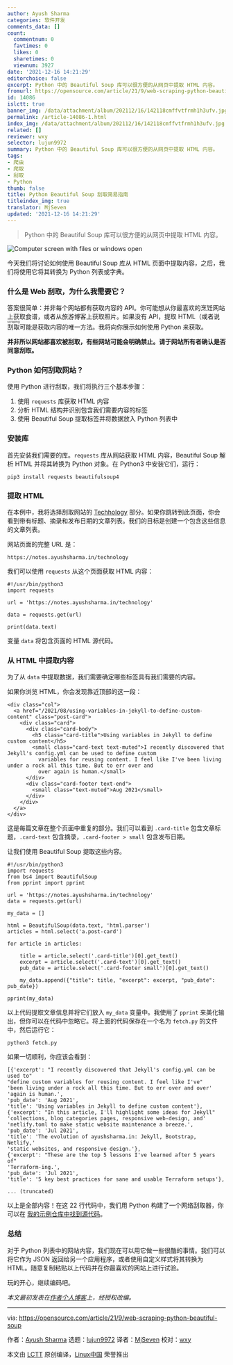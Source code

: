 ```yaml
---
author: Ayush Sharma
categories: 软件开发
comments_data: []
count:
  commentnum: 0
  favtimes: 0
  likes: 0
  sharetimes: 0
  viewnum: 3927
date: '2021-12-16 14:21:29'
editorchoice: false
excerpt: Python 中的 Beautiful Soup 库可以很方便的从网页中提取 HTML 内容。
fromurl: https://opensource.com/article/21/9/web-scraping-python-beautiful-soup
id: 14086
islctt: true
banner_img: /data/attachment/album/202112/16/142118cmffvtfrmh1h3ufv.jpg
permalink: /article-14086-1.html
index_img: /data/attachment/album/202112/16/142118cmffvtfrmh1h3ufv.jpg.thumb.jpg
related: []
reviewer: wxy
selector: lujun9972
summary: Python 中的 Beautiful Soup 库可以很方便的从网页中提取 HTML 内容。
tags:
- 爬虫
- 爬取
- 刮取
- Python
thumb: false
title: Python Beautiful Soup 刮取简易指南
titleindex_img: true
translator: MjSeven
updated: '2021-12-16 14:21:29'
---
```



> 
> Python 中的 Beautiful Soup 库可以很方便的从网页中提取 HTML 内容。
> 
> 
> 


![](/data/attachment/album/202112/16/142118cmffvtfrmh1h3ufv.jpg "Computer screen with files or windows open")


今天我们将讨论如何使用 Beautiful Soup 库从 HTML 页面中提取内容，之后，我们将使用它将其转换为 Python 列表或字典。


### 什么是 Web 刮取，为什么我需要它？


答案很简单：并非每个网站都有获取内容的 API。你可能想从你最喜欢的烹饪网站上获取食谱，或者从旅游博客上获取照片。如果没有 API，提取 HTML（或者说 <ruby> 刮取 <rt>  scraping </rt></ruby> 可能是获取内容的唯一方法。我将向你展示如何使用 Python 来获取。


**并非所以网站都喜欢被刮取，有些网站可能会明确禁止。请于网站所有者确认是否同意刮取。**


### Python 如何刮取网站？


使用 Python 进行刮取，我们将执行三个基本步骤：


1. 使用 `requests` 库获取 HTML 内容
2. 分析 HTML 结构并识别包含我们需要内容的标签
3. 使用 Beautiful Soup 提取标签并将数据放入 Python 列表中


### 安装库


首先安装我们需要的库。`requests` 库从网站获取 HTML 内容，Beautiful Soup 解析 HTML 并将其转换为 Python 对象。在 Python3 中安装它们，运行：



```
pip3 install requests beautifulsoup4

```

### 提取 HTML


在本例中，我将选择刮取网站的 [Techhology](https://notes.ayushsharma.in/technology) 部分。如果你跳转到此页面，你会看到带有标题、摘录和发布日期的文章列表。我们的目标是创建一个包含这些信息的文章列表。


网站页面的完整 URL 是：



```
https://notes.ayushsharma.in/technology

```

我们可以使用 `requests` 从这个页面获取 HTML 内容：



```
#!/usr/bin/python3
import requests

url = 'https://notes.ayushsharma.in/technology'

data = requests.get(url)

print(data.text)

```

变量 `data` 将包含页面的 HTML 源代码。


### 从 HTML 中提取内容


为了从 `data` 中提取数据，我们需要确定哪些标签具有我们需要的内容。


如果你浏览 HTML，你会发现靠近顶部的这一段：



```
<div class="col">
  <a href="/2021/08/using-variables-in-jekyll-to-define-custom-content" class="post-card">
    <div class="card">
      <div class="card-body">
        <h5 class="card-title">Using variables in Jekyll to define custom content</h5>
        <small class="card-text text-muted">I recently discovered that Jekyll's config.yml can be used to define custom
          variables for reusing content. I feel like I've been living under a rock all this time. But to err over and
          over again is human.</small>
      </div>
      <div class="card-footer text-end">
        <small class="text-muted">Aug 2021</small>
      </div>
    </div>
  </a>
</div>

```

这是每篇文章在整个页面中重复的部分。我们可以看到 `.card-title` 包含文章标题，`.card-text` 包含摘录，`.card-footer > small` 包含发布日期。


让我们使用 Beautiful Soup 提取这些内容。



```
#!/usr/bin/python3
import requests
from bs4 import BeautifulSoup
from pprint import pprint

url = 'https://notes.ayushsharma.in/technology'
data = requests.get(url)

my_data = []

html = BeautifulSoup(data.text, 'html.parser')
articles = html.select('a.post-card')

for article in articles:

    title = article.select('.card-title')[0].get_text()
    excerpt = article.select('.card-text')[0].get_text()
    pub_date = article.select('.card-footer small')[0].get_text()

    my_data.append({"title": title, "excerpt": excerpt, "pub_date": pub_date})

pprint(my_data)

```

以上代码提取文章信息并将它们放入 `my_data` 变量中。我使用了 `pprint` 来美化输出，但你可以在代码中忽略它。将上面的代码保存在一个名为 `fetch.py` 的文件中，然后运行它：



```
python3 fetch.py

```

如果一切顺利，你应该会看到：



```
[{'excerpt': "I recently discovered that Jekyll's config.yml can be used to"
"define custom variables for reusing content. I feel like I've"
'been living under a rock all this time. But to err over and over'
'again is human.',
'pub_date': 'Aug 2021',
'title': 'Using variables in Jekyll to define custom content'},
{'excerpt': "In this article, I'll highlight some ideas for Jekyll"
'collections, blog categories pages, responsive web-design, and'
'netlify.toml to make static website maintenance a breeze.',
'pub_date': 'Jul 2021',
'title': 'The evolution of ayushsharma.in: Jekyll, Bootstrap, Netlify,'
'static websites, and responsive design.'},
{'excerpt': "These are the top 5 lessons I've learned after 5 years of"
'Terraform-ing.',
'pub_date': 'Jul 2021',
'title': '5 key best practices for sane and usable Terraform setups'},

... (truncated)

```

以上是全部内容！在这 22 行代码中，我们用 Python 构建了一个网络刮取器，你可以在 [我的示例仓库中找到源代码](https://gitlab.com/ayush-sharma/example-assets/-/blob/fd7d2dfbfa3ca34103402993b35a61cbe943bcf3/programming/beautiful-soup/fetch.py)。


### 总结


对于 Python 列表中的网站内容，我们现在可以用它做一些很酷的事情。我们可以将它作为 JSON 返回给另一个应用程序，或者使用自定义样式将其转换为 HTML。随意复制粘贴以上代码并在你最喜欢的网站上进行试验。


玩的开心，继续编码吧。


*本文最初发表在[作者个人博客](https://notes.ayushsharma.in/2021/08/a-guide-to-web-scraping-in-python-using-beautifulsoup)上，经授权改编。*




---


via: <https://opensource.com/article/21/9/web-scraping-python-beautiful-soup>


作者：[Ayush Sharma](https://opensource.com/users/ayushsharma) 选题：[lujun9972](https://github.com/lujun9972) 译者：[MjSeven](https://github.com/MjSeven) 校对：[wxy](https://github.com/wxy)


本文由 [LCTT](https://github.com/LCTT/TranslateProject) 原创编译，[Linux中国](https://linux.cn/) 荣誉推出